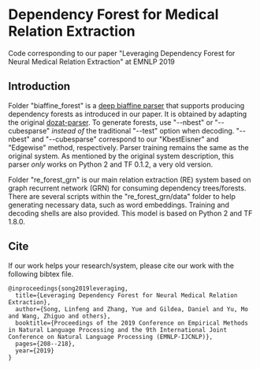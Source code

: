 # Dependency Forest for Medical Relation Extraction
Code corresponding to our paper "Leveraging Dependency Forest for Neural Medical Relation Extraction" at EMNLP 2019

## Introduction

Folder "biaffine_forest" is a [deep biaffine parser](https://arxiv.org/abs/1611.01734) that supports producing dependency forests as introduced in our paper. It is obtained by adapting the original [dozat-parser](https://github.com/tdozat/Parser-v1).
To generate forests, use "--nbest" or "--cubesparse" *instead of* the traditional "--test" option when decoding.
"--nbest" and "--cubesparse" correspond to our "KbestEisner" and "Edgewise" method, respectively.
Parser training remains the same as the original system.
As mentioned by the original system description, this parser *only* works on Python 2 and TF 0.1.2, a very old version.

Folder "re_forest_grn" is our main relation extraction (RE) system based on graph recurrent network (GRN) for consuming dependency trees/forests.
There are several scripts within the "re_forest_grn/data" folder to help generating necessary data, such as word embeddings.
Training and decoding shells are also provided.
This model is based on Python 2 and TF 1.8.0.

## Cite 

If our work helps your research/system, please cite our work with the following bibtex file. 

```
@inproceedings{song2019leveraging,
  title={Leveraging Dependency Forest for Neural Medical Relation Extraction},
  author={Song, Linfeng and Zhang, Yue and Gildea, Daniel and Yu, Mo and Wang, Zhiguo and others},
  booktitle={Proceedings of the 2019 Conference on Empirical Methods in Natural Language Processing and the 9th International Joint Conference on Natural Language Processing (EMNLP-IJCNLP)},
  pages={208--218},
  year={2019}
}
```
